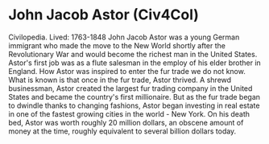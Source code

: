# John Jacob Astor (Civ4Col)

Civilopedia.
Lived: 1763-1848
John Jacob Astor was a young German immigrant who made the move to the New World shortly after the Revolutionary War and would become the richest man in the United States. Astor's first job was as a flute salesman in the employ of his elder brother in England. How Astor was inspired to enter the fur trade we do not know. What is known is that once in the fur trade, Astor thrived. A shrewd businessman, Astor created the largest fur trading company in the United States and became the country's first millionaire. But as the fur trade began to dwindle thanks to changing fashions, Astor began investing in real estate in one of the fastest growing cities in the world - New York. On his death bed, Astor was worth roughly 20 million dollars, an obscene amount of money at the time, roughly equivalent to several billion dollars today.
